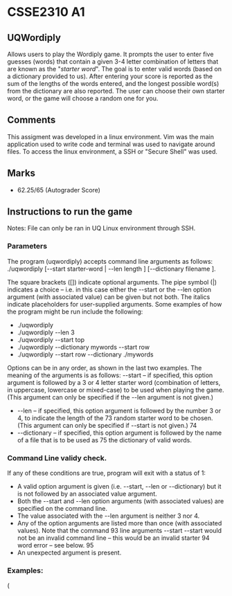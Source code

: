 # CSSE2310 A1
## UQWordiply
Allows users to play the Wordiply game. It prompts the user to enter five guesses (words) that contain a given 3-4 letter combination of letters that are known as the "*starter word*". The goal is to enter valid words (based on a dictionary provided to us). After entering your score is reported as the sum of the lengths of the words entered, and the longest possible word(s) from the dictionary are also reported. The user can choose their own starter word, or the game will choose a random one for you.

## Comments 
This assigment was developed in a linux environment. Vim was the main application used to write code and terminal was used to navigate around files. 
To access the linux environment, a SSH or "Secure Shell" was used. 

## Marks 
- 62.25/65 (Autograder Score)

## Instructions to run the game
Notes: File can only be ran in UQ Linux environment through SSH.

### Parameters 

The program (uqwordiply) accepts command line arguments as follows: ./uqwordiply [--start starter-word | --len length ] [--dictionary filename ]. 

The square brackets ([]) indicate optional arguments. The pipe symbol (|) indicates a choice – i.e. in this case either the --start or the --len option argument (with associated value) can be given but not both. The italics indicate placeholders for user-supplied arguments. 
Some examples of how the program might be run include the following: 
- ./uqwordiply
- ./uqwordiply --len 3
- ./uqwordiply --start top
- ./uqwordiply --dictionary mywords --start row
- ./uqwordiply --start row --dictionary ./mywords

Options can be in any order, as shown in the last two examples. The meaning of the arguments is as follows:
 --start – if specified, this option argument is followed by a 3 or 4 letter starter word (combination of letters, in uppercase, lowercase or mixed-case) to be used when playing the game. (This argument can only be specified if the --len argument is not given.)
- --len – if specified, this option argument is followed by the number 3 or 4, to indicate the length of the 73 random starter word to be chosen. (This argument can only be specified if --start is not given.) 74
- --dictionary – if specified, this option argument is followed by the name of a file that is to be used as 75 the dictionary of valid words.

### Command Line validy check.
If any of these conditions are true, program will exit with a status of 1: 
  - A valid option argument is given (i.e. --start, --len or --dictionary) but it is not followed by an associated value argument.
  - Both the --start and --len option arguments (with associated values) are specified on the command line. 
  - The value associated with the --len argument is neither 3 nor 4. 
  - Any of the option arguments are listed more than once (with associated values). Note that the command 93 line arguments --start --start would not be an invalid command line – this would be an invalid starter 94 word error – see below. 95
  - An unexpected argument is present.

### Examples: 
(




